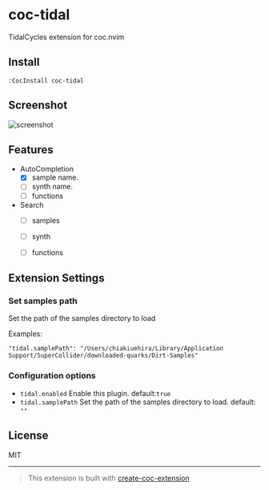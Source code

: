 # coc-tidal

TidalCycles extension for coc.nvim

## Install

`:CocInstall coc-tidal`

## Screenshot

![screenshot](https://user-images.githubusercontent.com/12339312/146631261-f29c3092-83f4-4f94-a1f3-a8cefd639f47.png)



## Features

- AutoCompletion
  - [x] sample name.
  - [ ] synth name.
  - [ ] functions
- Search
  - [ ] samples
  - [ ] synth
  - [ ] functions


## Extension Settings

### Set samples path

Set the path of the samples directory to load

Examples:

```
"tidal.samplePath": "/Users/chiakiuehira/Library/Application Support/SuperCollider/downloaded-quarks/Dirt-Samples"
```

### Configuration options

- `tidal.enabled` Enable this plugin. default:`true`
- `tidal.samplePath` Set the path of the samples directory to load. default: `""`

## License

MIT

---

> This extension is built with [create-coc-extension](https://github.com/fannheyward/create-coc-extension)
